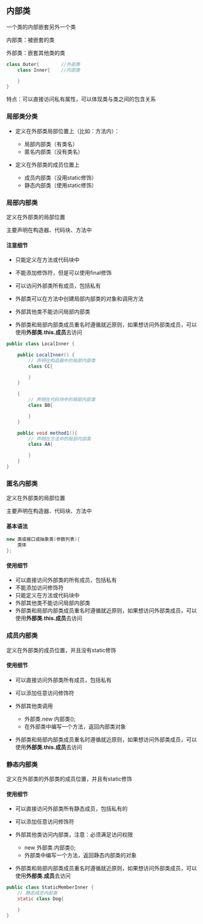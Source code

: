 ## 内部类

一个类的内部嵌套另外一个类

内部类：被嵌套的类

外部类：嵌套其他类的类

```java
class Outer{        //外部类
    class Inner{    //内部类

    }
}
```

特点：可以直接访问私有属性，可以体现类与类之间的包含关系

### 局部类分类

- 定义在外部类局部位置上（比如：方法内）：
  
  - 局部内部类（有类名）
  - 匿名内部类（没有类名）

- 定义在外部类的成员位置上
  
  - 成员内部类（没用static修饰）
  - 静态内部类（使用static修饰）

### 局部内部类

定义在外部类的局部位置

主要声明在构造器、代码块、方法中

#### 注意细节

- 只能定义在方法或代码块中

- 不能添加修饰符，但是可以使用final修饰

- 可以访问外部类所有成员，包括私有

- 外部类可以在方法中创建局部内部类的对象和调用方法

- 外部其他类不能访问局部内部类

- 外部类和局部内部类成员重名时遵循就近原则，如果想访问外部类成员，可以使用**外部类.this.成员**去访问

```java
public class LocalInner {

    public LocalInner() {
        // 声明在构造器中的局部内部类
        class CC{

        }
    }

    {
        // 声明在代码块中的局部内部类
        class BB{

        }
    }

    public void method1(){
        // 声明在方法中的局部内部类
        class AA{

        }
    }
}
```

### 匿名内部类

定义在外部类的局部位置

主要声明在构造器、代码块、方法中

#### 基本语法

```java
new 类或接口或抽象类(参数列表){
    类体
};
```

#### 使用细节

- 可以直接访问外部类的所有成员，包括私有
- 不能添加访问修饰符
- 只能定义在方法或代码块中
- 外部其他类不能访问局部内部类
- 外部类和局部内部类成员重名时遵循就近原则，如果想访问外部类成员，可以使用**外部类.this.成员**去访问

### 成员内部类

定义在外部类的成员位置，并且没有static修饰

#### 使用细节

- 可以直接访问外部类所有成员，包括私有

- 可以添加任意访问修饰符

- 外部其他类调用
  
  - 外部类.new 内部类();
  - 在外部类中编写一个方法，返回内部类对象

- 外部类和局部内部类成员重名时遵循就近原则，如果想访问外部类成员，可以使用**外部类.this.成员**去访问

### 静态内部类

定义在外部类的外部类的成员位置，并且有static修饰

#### 使用细节

- 可以直接访问外部类所有静态成员，包括私有的

- 可以添加任意访问修饰符

- 外部其他类访问内部类，注意：必须满足访问权限
  
  - new 外部类.内部类();
  - 外部类中编写一个方法，返回静态内部类的对象

- 外部类和局部内部类成员重名时遵循就近原则，如果想访问外部类成员，可以使用**外部类.成员**去访问

```java
public class StaticMemberInner {
    // 静态成员内部类
    static class Dog{

    }
}
```
